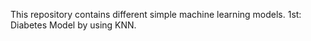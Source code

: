 This repository contains different simple machine learning models.
1st:
Diabetes Model by using KNN. 
